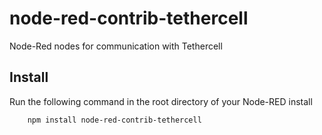 node-red-contrib-tethercell
===========================

Node-Red nodes for communication with Tethercell


Install
-------

Run the following command in the root directory of your Node-RED install

        npm install node-red-contrib-tethercell

